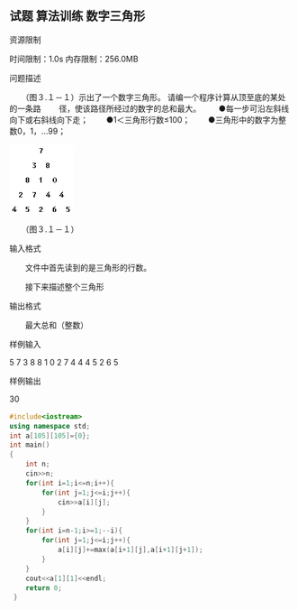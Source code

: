 ## 试题 算法训练 数字三角形

资源限制

时间限制：1.0s  内存限制：256.0MB

问题描述

　　（图３.１－１）示出了一个数字三角形。 请编一个程序计算从顶至底的某处的一条路
　　径，使该路径所经过的数字的总和最大。
　　●每一步可沿左斜线向下或右斜线向下走；
　　●1＜三角形行数≤100；
　　●三角形中的数字为整数0，1，…99；

![](https://raw.githubusercontent.com/XianChiJie/PicGoimg/master/20210130153440.png)

　　（图３.１－１）

输入格式

　　文件中首先读到的是三角形的行数。

　　接下来描述整个三角形

输出格式

　　最大总和（整数）

样例输入

5
7
3 8
8 1 0
2 7 4 4
4 5 2 6 5

样例输出

30



```c++
#include<iostream>
using namespace std;
int a[105][105]={0};
int main()
{
	int n;
	cin>>n;
	for(int i=1;i<=n;i++){	
		for(int j=1;j<=i;j++){
			cin>>a[i][j];
		}
	}
	for(int i=n-1;i>=1;--i){
		for(int j=1;j<=i;j++){
			a[i][j]+=max(a[i+1][j],a[i+1][j+1]);
		}
	}
	cout<<a[1][1]<<endl;
	return 0;
 } 
```

